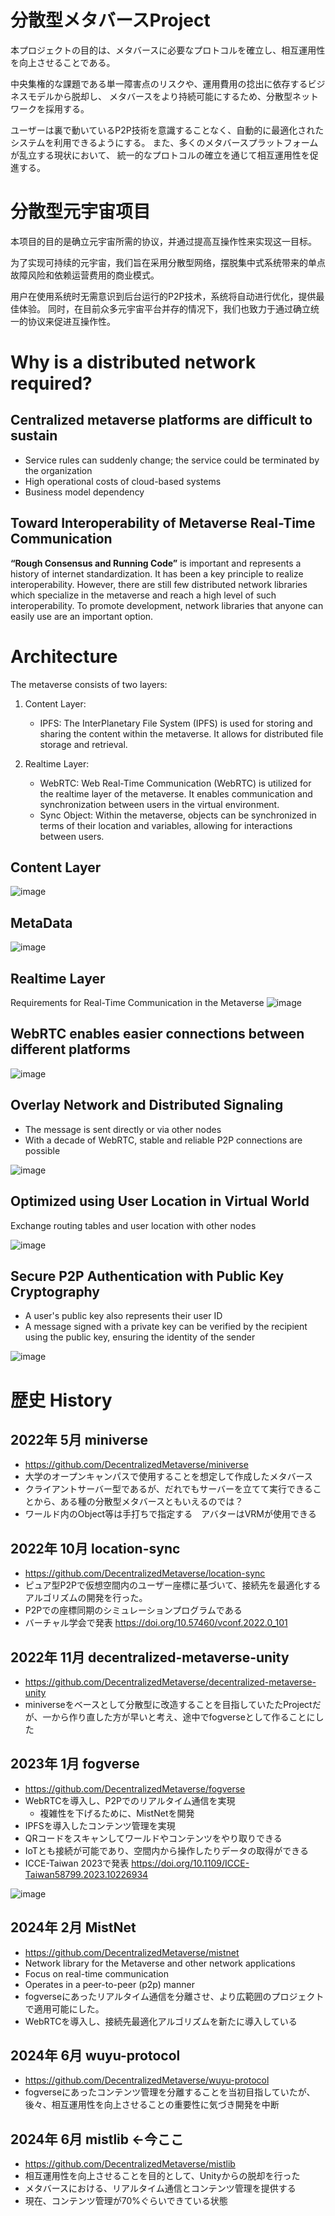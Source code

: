 # 分散型メタバースProject
本プロジェクトの目的は、メタバースに必要なプロトコルを確立し、相互運用性を向上させることである。

中央集権的な課題である単一障害点のリスクや、運用費用の捻出に依存するビジネスモデルから脱却し、
メタバースをより持続可能にするため、分散型ネットワークを採用する。

ユーザーは裏で動いているP2P技術を意識することなく、自動的に最適化されたシステムを利用できるようにする。
また、多くのメタバースプラットフォームが乱立する現状において、
統一的なプロトコルの確立を通じて相互運用性を促進する。

# 分散型元宇宙项目
本项目的目的是确立元宇宙所需的协议，并通过提高互操作性来实现这一目标。

为了实现可持续的元宇宙，我们旨在采用分散型网络，摆脱集中式系统带来的单点故障风险和依赖运营费用的商业模式。

用户在使用系统时无需意识到后台运行的P2P技术，系统将自动进行优化，提供最佳体验。
同时，在目前众多元宇宙平台并存的情况下，我们也致力于通过确立统一的协议来促进互操作性。

# Why is a distributed network required?
## Centralized metaverse platforms are difficult to sustain
- Service rules can suddenly change; the service could be terminated by the organization
- High operational costs of cloud-based systems
- Business model dependency

## Toward Interoperability of Metaverse Real-Time Communication
**“Rough Consensus and Running Code”** is important and represents a history of internet standardization. 
It has been a key principle to realize interoperability. 
However, there are still few distributed network libraries which specialize in the metaverse and reach a high level of such interoperability.
To promote development, network libraries that anyone can easily use are an important option.

# Architecture

The metaverse consists of two layers:

1. Content Layer:
   - IPFS: The InterPlanetary File System (IPFS) is used for storing and sharing the content within the metaverse. It allows for distributed file storage and retrieval.

2. Realtime Layer:
   - WebRTC: Web Real-Time Communication (WebRTC) is utilized for the realtime layer of the metaverse. It enables communication and synchronization between users in the virtual environment.
   - Sync Object: Within the metaverse, objects can be synchronized in terms of their location and variables, allowing for interactions between users.

## Content Layer
![image](https://github.com/user-attachments/assets/93f811d8-f2b6-4af2-a3ce-76ff0886339f)

## MetaData
![image](https://github.com/user-attachments/assets/c8aca6b4-2e33-4cf5-b92f-d47c5045d669)

## Realtime Layer
Requirements for Real-Time Communication in the Metaverse
![image](https://github.com/user-attachments/assets/23e30b55-9839-47ba-80d9-f51a96b03218)


## WebRTC enables easier connections between different platforms
![image](https://github.com/user-attachments/assets/30c3ea8b-f949-4a01-96d1-53ed5b9c261f)


## Overlay Network and Distributed Signaling
- The message is sent directly or via other nodes
- With a decade of WebRTC, stable and reliable P2P connections are possible

![image](https://github.com/user-attachments/assets/33373ed1-01f0-44ea-a361-f0c0b6525d9e)

## Optimized using User Location in Virtual World
Exchange routing tables and user location with other nodes 

![image](https://github.com/user-attachments/assets/38252722-adfa-4156-a11f-59b05c2c3dbc)

## Secure P2P Authentication with Public Key Cryptography

- A user's public key also represents their user ID
- A message signed with a private key can be verified by the recipient using the public key, ensuring the identity of the sender

![image](https://github.com/user-attachments/assets/b51cca22-b1e0-4875-b063-38a82b97511a)


# 歴史 History
## 2022年 5月 miniverse
- https://github.com/DecentralizedMetaverse/miniverse
- 大学のオープンキャンパスで使用することを想定して作成したメタバース
- クライアントサーバー型であるが、だれでもサーバーを立てて実行できることから、ある種の分散型メタバースともいえるのでは？
- ワールド内のObject等は手打ちで指定する　アバターはVRMが使用できる
## 2022年 10月 location-sync
- https://github.com/DecentralizedMetaverse/location-sync
- ピュア型P2Pで仮想空間内のユーザー座標に基づいて、接続先を最適化するアルゴリズムの開発を行った。
- P2Pでの座標同期のシミュレーションプログラムである
- バーチャル学会で発表 https://doi.org/10.57460/vconf.2022.0_101
## 2022年 11月 decentralized-metaverse-unity
- https://github.com/DecentralizedMetaverse/decentralized-metaverse-unity
- miniverseをベースとして分散型に改造することを目指していたたProjectだが、一から作り直した方が早いと考え、途中でfogverseとして作ることにした
## 2023年 1月 fogverse

- https://github.com/DecentralizedMetaverse/fogverse
- WebRTCを導入し、P2Pでのリアルタイム通信を実現
  - 複雑性を下げるために、MistNetを開発
- IPFSを導入したコンテンツ管理を実現
- QRコードをスキャンしてワールドやコンテンツをやり取りできる
- IoTとも接続が可能であり、空間内から操作したりデータの取得ができる
- ICCE-Taiwan 2023で発表 https://doi.org/10.1109/ICCE-Taiwan58799.2023.10226934

![image](https://github.com/user-attachments/assets/e7f57458-69fb-4576-895e-de527c6540cb)


## 2024年 2月 MistNet
- https://github.com/DecentralizedMetaverse/mistnet
- Network library for the Metaverse and other network applications
- Focus on real-time communication
- Operates in a peer-to-peer (p2p) manner
- fogverseにあったリアルタイム通信を分離させ、より広範囲のプロジェクトで適用可能にした。
- WebRTCを導入し、接続先最適化アルゴリズムを新たに導入している

## 2024年 6月 wuyu-protocol
- https://github.com/DecentralizedMetaverse/wuyu-protocol
- fogverseにあったコンテンツ管理を分離することを当初目指していたが、後々、相互運用性を向上させることの重要性に気づき開発を中断

## 2024年 6月 mistlib ←今ここ
- https://github.com/DecentralizedMetaverse/mistlib
- 相互運用性を向上させることを目的として、Unityからの脱却を行った
- メタバースにおける、リアルタイム通信とコンテンツ管理を提供する
- 現在、コンテンツ管理が70%ぐらいできている状態

